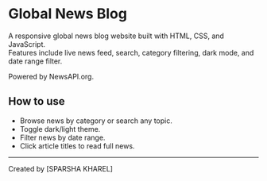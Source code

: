# Global News Blog

A responsive global news blog website built with HTML, CSS, and JavaScript.  
Features include live news feed, search, category filtering, dark mode, and date range filter.  

Powered by NewsAPI.org.

## How to use

- Browse news by category or search any topic.
- Toggle dark/light theme.
- Filter news by date range.
- Click article titles to read full news.

---

Created by [SPARSHA KHAREL]
